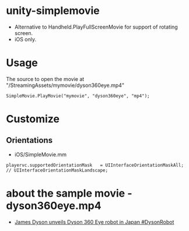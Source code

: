 unity-simplemovie
=================

* Alternative to Handheld.PlayFullScreenMovie for support of rotating screen.
* iOS only.

Usage
=================

The source to open the movie at "/StreamingAssets/mymovie/dyson360eye.mp4"

```
SimpleMovie.PlayMovie("mymovie", "dyson360eye", "mp4");
```

Customize
=================

Orientations
-----------------

* iOS/SimpleMovie.mm

```
playervc.supportedOrientationMask	= UIInterfaceOrientationMaskAll;	// UIInterfaceOrientationMaskLandscape;
```



about the sample movie - dyson360eye.mp4
=================

* [James Dyson unveils Dyson 360 Eye robot in Japan #DysonRobot](https://www.youtube.com/watch?v=4y_9V7O1pac)
